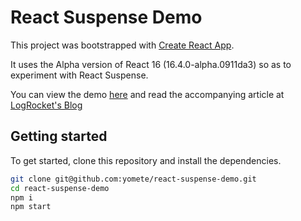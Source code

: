 # React Suspense Demo

This project was bootstrapped with [Create React App](https://github.com/facebookincubator/create-react-app).

It uses the Alpha version of React 16 (16.4.0-alpha.0911da3) so as to experiment with React Suspense.

You can view the demo [here](https://build-uzpsujvyrl.now.sh/) and read the accompanying article at [LogRocket's Blog](https://blog.logrocket.com/)

## Getting started

To get started, clone this repository and install the dependencies.

```bash
git clone git@github.com:yomete/react-suspense-demo.git
cd react-suspense-demo
npm i
npm start
```